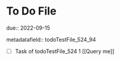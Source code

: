 # To Do File

due:: 2022-09-15

metadatafield:: todoTestFile_524_94

- [ ] Task of todoTestFile_524 1 [[Query me]]

